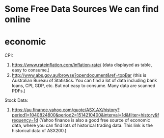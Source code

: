 # Some Free Data Sources We can find online

# economic
CPI: 
1) https://www.rateinflation.com/inflation-rate/ (data displayed as table, easy to consume.)
2) http://www.abs.gov.au/browse?opendocument&ref=topBar (this is Australian Bureau of Statistics. You can find a lot of data including bank loans, CPI, GDP, etc. But not easy to consume. Many data are scanned PDFs.)

Stock Data:
1) https://au.finance.yahoo.com/quote/ASX.AX/history?period1=1040824800&period2=1514210400&interval=1d&filter=history&frequency=1d (Yahoo finance is also a good free source of economic data, where you can find lots of historical trading data. This link is the historical data of ASX200.)
